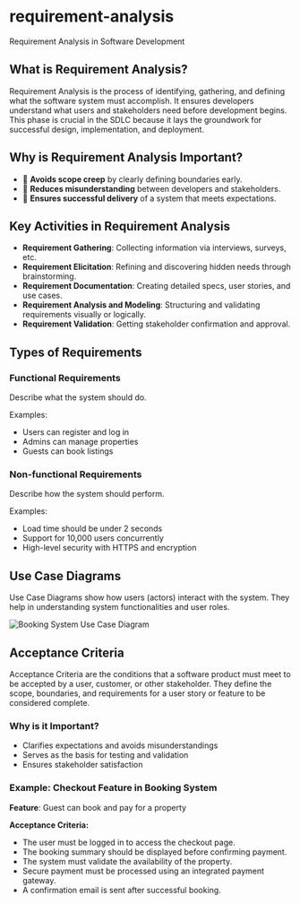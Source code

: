 # requirement-analysis
Requirement Analysis in Software Development
## What is Requirement Analysis?

Requirement Analysis is the process of identifying, gathering, and defining what the software system must accomplish. It ensures developers understand what users and stakeholders need before development begins. This phase is crucial in the SDLC because it lays the groundwork for successful design, implementation, and deployment.
## Why is Requirement Analysis Important?

- 🎯 **Avoids scope creep** by clearly defining boundaries early.
- 🧠 **Reduces misunderstanding** between developers and stakeholders.
- 🚀 **Ensures successful delivery** of a system that meets expectations.
## Key Activities in Requirement Analysis

-  **Requirement Gathering**: Collecting information via interviews, surveys, etc.
-  **Requirement Elicitation**: Refining and discovering hidden needs through brainstorming.
-  **Requirement Documentation**: Creating detailed specs, user stories, and use cases.
-  **Requirement Analysis and Modeling**: Structuring and validating requirements visually or logically.
-  **Requirement Validation**: Getting stakeholder confirmation and approval.
## Types of Requirements

### Functional Requirements
Describe what the system should do.

Examples:
- Users can register and log in
- Admins can manage properties
- Guests can book listings

###  Non-functional Requirements
Describe how the system should perform.

Examples:
- Load time should be under 2 seconds
- Support for 10,000 users concurrently
- High-level security with HTTPS and encryption
## Use Case Diagrams

Use Case Diagrams show how users (actors) interact with the system. They help in understanding system functionalities and user roles.

![Booking System Use Case Diagram](alx-booking-uc.png)
## Acceptance Criteria

Acceptance Criteria are the conditions that a software product must meet to be accepted by a user, customer, or other stakeholder. They define the scope, boundaries, and requirements for a user story or feature to be considered complete.

### Why is it Important?
- Clarifies expectations and avoids misunderstandings
- Serves as the basis for testing and validation
- Ensures stakeholder satisfaction

### Example: Checkout Feature in Booking System

**Feature**: Guest can book and pay for a property

**Acceptance Criteria:**
-  The user must be logged in to access the checkout page.
-  The booking summary should be displayed before confirming payment.
-  The system must validate the availability of the property.
-  Secure payment must be processed using an integrated payment gateway.
-  A confirmation email is sent after successful booking.
